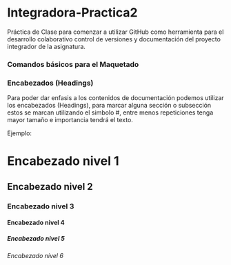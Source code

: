 # Integradora-Practica2
Práctica de Clase para comenzar a utilizar GitHub como herramienta para el desarrollo colaborativo control de versiones y documentación del proyecto integrador de la asignatura.

### Comandos básicos para el Maquetado

### Encabezados (Headings)
Para poder dar enfasis a los contenidos de documentación podemos utilizar los encabezados (Headings), para marcar alguna sección o subsección estos se marcan utilizando el simbolo #, entre menos repeticiones tenga mayor tamaño e importancia tendrá el texto.

Ejemplo:

# Encabezado nivel 1
## Encabezado nivel 2
### Encabezado nivel 3
#### Encabezado nivel 4
##### Encabezado nivel 5
###### Encabezado nivel 6

